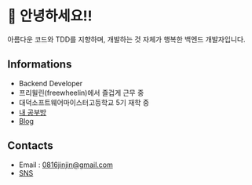 # 🦑 안녕하세요!!
아름다운 코드와 TDD를 지향하며, 개발하는 것 자체가 행복한 백엔드 개발자입니다.  

## Informations
- Backend Developer
- 프리윌린(freewheelin)에서 즐겁게 근무 중
- 대덕소프트웨어마이스터고등학교 5기 재학 중
- [내 공부방](https://github.com/technical-learn-room)  
- [Blog](https://velog.io/@dhwlddjgmanf)  

## Contacts
- Email : 0816jinjin@gmail.com  
- [SNS](https://www.facebook.com/profile.php?id=100011390962545)   
